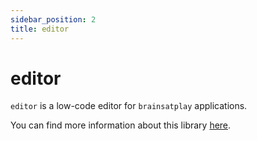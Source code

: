 ```yaml
---
sidebar_position: 2
title: editor
---
```


# editor
`editor` is a low-code editor for `brainsatplay` applications.

You can find more information about this library [here](https://github.com/brainsatplay/editor).